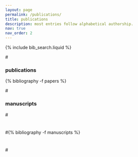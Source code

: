 ```yaml
---
layout: page
permalink: /publications/
title: publications
description: most entries follow alphabetical authorship.
nav: true
nav_order: 2
---
```


<!-- _pages/publications.md -->

<!-- Bibsearch Feature -->

{% include bib_search.liquid %}

#<h3>publications</h3>
<div class="publications">

{% bibliography -f papers %}

</div>

#<h3>manuscripts</h3>
#<div class="manuscripts">
#
#{% bibliography -f manuscripts %}
#
#</div>

